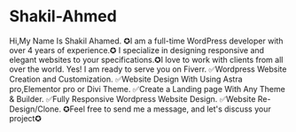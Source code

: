 # Shakil-Ahmed
Hi,My Name Is Shakil Ahamed. ✪I am a full-time WordPress developer with over 4 years of experience.✪ I specialize in designing responsive and elegant websites to your specifications.✪I love to work with clients from all over the world. Yes! I am ready to serve you on Fiverr. ✅Wordpress Website Creation and Customization. ✅Website Design With Using Astra pro,Elementor pro or Divi Theme. ✅Create a Landing page With Any Theme &amp; Builder. ✅Fully Responsive Wordpress Website Design. ✅Website Re-Design/Clone. ✪Feel free to send me a message, and let's discuss your project✪
